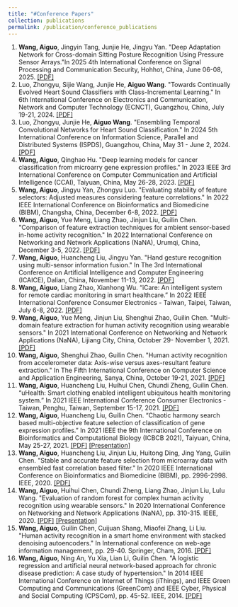 ```yaml
---
title: "#Conference Papers"
collection: publications
permalink: /publication/conference_publications
---
```


1. <b>Wang, Aiguo</b>, Jingyin Tang, Junjie He, Jingyu Yan. "Deep Adaptation Network for Cross-domain Sitting Posture Recognition Using Pressure Sensor Arrays."In 2025 4th International Conference on Signal Processing and Communication Security, Hohhot, China, June 06-08, 2025. [[PDF]](http://ag-wang.github.io/files/posture-recognition-2025-icspcs.pdf)
2. Luo, Zhongyu, Sijie Wang, Junjie He, <b>Aiguo Wang</b>. "Towards Continually Evolved Heart Sound Classifiers with Class-Incremental Learning." In 6th International Conference on Electronics and Communication, Network and Computer Technology (ECNCT), Guangzhou, China, July 19-21, 2024. [[PDF]](http://ag-wang.github.io/files/heart_cil_2024-ecnct.pdf)
3. Luo, Zhongyu, Junjie He, <b>Aiguo Wang</b>. "Ensembling Temporal Convolutional Networks for Heart Sound Classification." In 2024 5th International Conference on Information Science, Parallel and Distributed Systems (ISPDS), Guangzhou, China, May 31 - June 2, 2024. [[PDF]](http://ag-wang.github.io/files/heart_ensemble_2024-ispds.pdf)
4. <b>Wang, Aiguo</b>, Qinghao Hu. "Deep learning models for cancer classification from microarry gene expression profiles." In 2023 IEEE 3rd International Conference on Computer Communication and Artificial Intelligence (CCAI), Taiyuan, China, May 26-28, 2023. [[PDF]](http://ag-wang.github.io/files/dl_microarray_2023-ccai.pdf)
5. <b>Wang, Aiguo</b>, Jingyu Yan, Zhongyu Luo. "Evaluating stability of feature selectors: Adjusted measures considering feature correlations." In 2022 IEEE International Conference on Bioinformatics and Biomedicine (BIBM), Changsha, China, December 6-8, 2022. [[PDF]](http://ag-wang.github.io/files/stability_2022-bibm.pdf) 
6. <b>Wang, Aiguo</b>, Yue Meng, Liang Zhao, Jinjun Liu, Guilin Chen. "Comparison of feature extraction techniques for ambient sensor-based in-home activity recognition." In 2022 International Conference on Networking and Network Applications (NaNA), Urumqi, China, December 3-5, 2022. [[PDF]](http://ag-wang.github.io/files/comparison_fs_2022-nana.pdf)
7. <b>Wang, Aiguo</b>, Huancheng Liu, Jingyu Yan. "Hand gesture recognition using multi-sensor information fusion." In The 3rd International Conference on Artificial Intelligence and Computer Engineering (ICAICE), Dalian, China, November 11-13, 2022. [[PDF]](http://ag-wang.github.io/files/gesturerecognition_2022-icaice.pdf)
8. <b>Wang, Aiguo</b>, Liang Zhao, Xianhong Wu. “iCare: An intelligent system for remote cardiac monitoring in smart healthcare.” In 2022 IEEE International Conference Consumer Electronics - Taiwan, Taipei, Taiwan, July 6-8, 2022. [[PDF]](http://ag-wang.github.io/files/icare_2022-icce.pdf)
9. <b>Wang, Aiguo</b>, Yue Meng, Jinjun Liu, Shenghui Zhao, Guilin Chen. "Multi-domain feature extraction for human activity recognition using wearable sensors." In 2021 International Conference on Networking and Network Applications (NaNA), Lijiang City, China, October 29- November 1, 2021. [[PDF]](http://ag-wang.github.io/files/multi-domain_har_2021-nana.pdf)
10. <b>Wang, Aiguo</b>, Shenghui Zhao, Guilin Chen. "Human activity recognition from accelerometer data: Axis-wise versus axes-resultant feature extraction." In The Fifth International Conference on Computer Science and Application Engineering, Sanya, China, October 19-21, 2021. [[PDF]](http://ag-wang.github.io/files/har_axis_axes_2021-csae.pdf)
11. <b>Wang, Aiguo</b>, Huancheng Liu, Huihui Chen, Chundi Zheng, Guilin Chen. “uHealth: Smart clothing enabled intelligent ubiquitous health monitoring system.” In 2021 IEEE International Conference Consumer Electronics - Taiwan, Penghu, Taiwan, September 15-17, 2021. [[PDF]](http://ag-wang.github.io/files/uhealth_2021-icce.pdf)
12. <b>Wang, Aiguo</b>, Huancheng Liu, Guilin Chen. “Chaotic harmony search based multi-objective feature selection of classification of gene expression profiles.” In 2021 IEEE the 9th International Conference on Bioinformatics and Computational Biology (ICBCB 2021), Taiyuan, China, May 25-27, 2021. [[PDF]](http://ag-wang.github.io/files/chaotic_hs_fs_2021-icbcb.pdf) [[Presentation]](http://ag-wang.github.io/files/ICBCB-2021-presentation.pdf)
13. <b>Wang, Aiguo</b>, Huancheng Liu, Jinjun Liu, Huitong Ding, Jing Yang, Guilin Chen. "Stable and accurate feature selection from microarray data with ensembled fast correlation based filter." In 2020 IEEE International Conference on Bioinformatics and Biomedicine (BIBM), pp. 2996-2998. IEEE, 2020. [[PDF]](http://ag-wang.github.io/files/stable_fs_2020-bibm.pdf)
14. <b>Wang, Aiguo</b>, Huihui Chen, Chundi Zheng, Liang Zhao, Jinjun Liu, Lulu Wang. "Evaluation of random forest for complex human activity recognition using wearable sensors." In 2020 International Conference on Networking and Network Applications (NaNA), pp. 310-315. IEEE, 2020. [[PDF]](http://ag-wang.github.io/files/evaluation_rf_har_2020-nana.pdf) [[Presentation]](http://ag-wang.github.io/files/NaNA-2020-presentation.pdf)
15. <b>Wang, Aiguo</b>, Guilin Chen, Cuijuan Shang, Miaofei Zhang, Li Liu. "Human activity recognition in a smart home environment with stacked denoising autoencoders." In International conference on web-age information management, pp. 29-40. Springer, Cham, 2016. [[PDF]](http://ag-wang.github.io/files/har_autoencoder_2016-waim.pdf)
16. <b>Wang, Aiguo</b>, Ning An, Yu Xia, Lian Li, Guilin Chen. "A logistic regression and artificial neural network-based approach for chronic disease prediction: A case study of hypertension." In 2014 IEEE International Conference on Internet of Things (iThings), and IEEE Green Computing and Communications (GreenCom) and IEEE Cyber, Physical and Social Computing (CPSCom), pp. 45-52. IEEE, 2014. [[PDF]](http://ag-wang.github.io/files/hypertension_prediction_2014-ithings.pdf)
